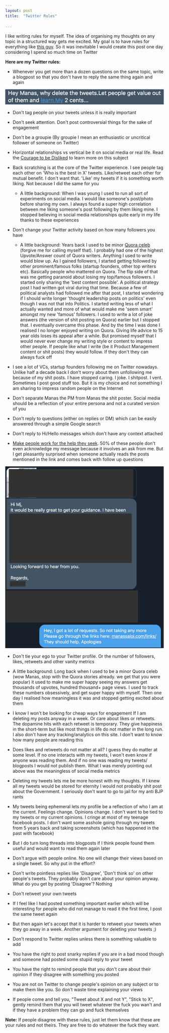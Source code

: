 ```yaml
---
layout: post
title:  "Twitter Rules"

---
```


I like writing rules for myself. The idea of organising my thoughts on any topic in a structured way gets me excited. My goal is to have rules for everything like [this guy](https://github.com/nikitavoloboev/knowledge/blob/master/focusing/rules.md). So it was inevitable I would create this post one day considering I spend so much time on Twitter

**Here are my Twitter rules:**

- Whenever you get more than a dozen questions on the same topic, write a blogpost so that you don't have to reply the same thing again and again

![Why delete tweets](/assets/img/why_delete.png)

- Don't tag people on your tweets unless it is really important

- Don't seek attention. Don't post controversial things for the sake of engagement

- Don't be a groupie (By groupie I mean an enthusiastic or uncritical follower of someone on Twitter)

- Horizontal relationships vs vertical be it on social media or real life. Read the [Courage to be Disliked](https://www.goodreads.com/book/show/43306206-the-courage-to-be-disliked) to learn more on this subject

- Back scratching is at the core of the Twitter experience. I see people tag each other on 'Who is the best in X' tweets. Like/retweet each other for mutual benefit. I don't want that. 'Like' my tweets if it is something worth liking. Not because I did the same for you
  - A little background: When I was young I used to run all sort of experiments on social media. I would like someone's post/photo before sharing my own. I always found a super high correlation between me liking someone's post following by them liking mine. I stopped believing in social media relationships quite early in my life thanks to these experiences

- Don't change your Twitter activity based on how many followers you have
  - A little background: Years back I used to be minor [Quora celeb](https://www.quora.com/search?q=manas+saloi) (forgive me for calling myself that). I probably had one of the highest Upvote/Answer count of Quora writers. Anything I used to write would blow up. As I gained followers, I started getting followed by other prominent/famous folks (startup founders, other top writers etc). Basically people who mattered on Quora. The flip side of that was me getting paranoid about losing my top/famous followers. I started only sharing the 'best content possible'. A political strategy post I had written got viral during that time. Because a few of political analysts had followed me after that post, I started wondering if I should write longer 'thought leadership posts on politics' even though I was not that into Politics. I started writing less of what I actually wanted and more of what would make me 'seem smart' amongst my new 'famous' followers. I used to write a lot of joke answers (the version of shit posting on Quora) earlier but I stopped that. I eventually overcame this phase. And by the time I was done I realised I no longer enjoyed writing on Quora. Giving life advice to 15 year olds loses its appeal after a while. But promised myself that I would never ever change my writing style or content to impress other people. If people like what I write (be it Product Management content or shit posts) they would follow. If they don't they can always fuck off
 - I see a lot of VCs, startup founders following me on Twitter nowadays. Unlike half a decade back I don't worry about them  unfollowing me because of my shit posts. I have stopped caring. I joke. I shitpost. I vent. Sometimes I post good stuff too. But it is my choice and not something I am sharing to impress random people on the Internet  

- Don't separate Manas the PM from Manas the shit poster. Social media should be a reflection of your entire persona and not a curated version of you

- Don't reply to questions (either on replies or DM) which can be easily answered through a simple Google search

- Don't reply to Hi/Hello messages which don't have any context attached

- [Make people work for the help they seek](https://feld.com/archives/2014/12/identify-leaders-giving-people-assignments.html).
50% of these people don't even acknowledge my message because it involves an ask from me. But I get pleasantly surprised when someone actually reads the posts mentioned in the link and comes back with follow up questions

![Twitter help request reply](/assets/img/twitter_help.png)

- Don't tie your ego to your Twitter profile. Or the number of followers, likes, retweets and other vanity metrics
 - A little background: Long back when I used to be a minor Quora celeb (wow Manas, stop with the Quora stories already. we get that you were popular) it used to make me super happy seeing my answers get thousands of upvotes, hundred thousand+ page views. I used to track these numbers obsessively, and get super happy with myself. Then one day I realised how meaningless it was and stopped getting excited about them
 - I know I won't be looking for cheap ways for engagement If I am deleting my posts anyway in a week. Or care about likes or retweets. The dopamine hits with each retweet is temporary. They give happiness in the short-term but like most things in life do not matter in the long run. I also don't have any tracking/analytics on this site. I don't want to know how many people are reading this
 - Does likes and retweets do not matter at all? I guess they do matter at some level. If no one interacts with my tweets, I won't even know if anyone was reading them. And if no one was reading my tweets/ blogposts I would not publish them. What I was merely pointing out above was the meaningless of social media metrics
 - Deleting my tweets lets me be more honest with my thoughts. If I knew all my tweets would be stored for eternity I would not probably shit post about the Government. I seriously don't want to go to jail for my anti BJP rants
 - My tweets being ephemeral lets my profile be a reflection of who I am at the current. Feelings change. Opinions change. I don't want to be tied to my tweets or my current opinions. I cringe at most of my teenage facebook posts. I don't want some asshole going through my tweets from 5 years back and taking screenshots (which has happened in the past with facebook)
 - But I do turn long threads into blogposts if I think people found them useful and would want to read them again later

- Don't argue with people online. No one will change their views based on a single tweet. So why put in the effort?

- Don't write pointless replies like 'Disagree', 'Don't think so' on other people's tweets. They probably don't care about your opinion anyway. What do you get by posting 'Disagree'? Nothing

- Don't retweet your own tweets
 - If I feel like I had posted something important earlier which will be interesting for people who did not manage to read it the first time, I post the same tweet again
 - But then again let's accept that it is harder to retweet your tweets when they go away in a week. Another argument for deleting your tweets ;)

- Don't respond to Twitter replies unless there is something valuable to add

- You have the right to post snarky replies if you are in a bad mood though and someone had posted some stupid reply to your tweet

- You have the right to remind people that you don't care about their opinion if they disagree with something you posted

- You are not on Twitter to change people's opinion on any subject or to make them like you. So don't waste time explaining your views

- If people come and tell you, "Tweet about X and not Y", "Stick to X", gently remind them that you will tweet whatever the fuck you wan't and if they have a problem they can go and fuck themselves

**Note:** If people disagree with these rules, just let them know that these are your rules and not theirs. They are free to do whatever the fuck they want.
